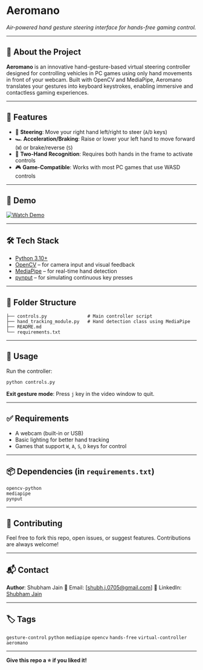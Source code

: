 # Aeromano

*Air-powered hand gesture steering interface for hands-free gaming control.*

---

## 🚀 About the Project

**Aeromano** is an innovative hand-gesture-based virtual steering controller designed for controlling vehicles in PC games using only hand movements in front of your webcam. Built with OpenCV and MediaPipe, Aeromano translates your gestures into keyboard keystrokes, enabling immersive and contactless gaming experiences.

---

## 🧠 Features

* 🚗 **Steering**: Move your right hand left/right to steer (`A`/`D` keys)
* 🏎 **Acceleration/Braking**: Raise or lower your left hand to move forward (`W`) or brake/reverse (`S`)
* 👋 **Two-Hand Recognition**: Requires both hands in the frame to activate controls
* 🎮 **Game-Compatible**: Works with most PC games that use WASD controls

---

## 📸 Demo


[![Watch Demo](https://your-thumbnail-link.com)](https://your-demo-link.com)

---

## 🛠 Tech Stack

* [Python 3.10+](https://www.python.org/)
* [OpenCV](https://opencv.org/) – for camera input and visual feedback
* [MediaPipe](https://google.github.io/mediapipe/) – for real-time hand detection
* [pynput](https://pynput.readthedocs.io/) – for simulating continuous key presses

---

## 📁 Folder Structure

```
├── controls.py               # Main controller script
├── hand_tracking_module.py   # Hand detection class using MediaPipe
├── README.md
└── requirements.txt               
```

---

## 🧪 Usage

Run the controller:

```bash
python controls.py
```

**Exit gesture mode**: Press `j` key in the video window to quit.

---

## ✅ Requirements

* A webcam (built-in or USB)
* Basic lighting for better hand tracking
* Games that support `W`, `A`, `S`, `D` keys for control

---

## 📦 Dependencies (in `requirements.txt`)

```
opencv-python
mediapipe
pynput
```

---

## 🤝 Contributing

Feel free to fork this repo, open issues, or suggest features. Contributions are always welcome!

---

## 📬 Contact

**Author**: Shubham Jain
📧 Email: \[[shubh.j.0705@gmail.com](mailto:shubh.j.0705@gmail.com)]
🔗 LinkedIn: [Shubham Jain](https://www.linkedin.com/in/shubham--jain--/)

---

## 🏷 Tags

`gesture-control` `python` `mediapipe` `opencv` `hands-free` `virtual-controller` `aeromano`

---

**Give this repo a ⭐ if you liked it!**
